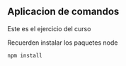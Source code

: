 ## Aplicacion de comandos

Este es el ejercicio del curso

Recuerden instalar los paquetes node

```
npm install
```
